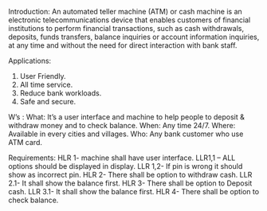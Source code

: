 Introduction:
An automated teller machine (ATM) or cash machine is an electronic telecommunications device that enables customers of financial institutions to perform financial transactions, such as cash withdrawals, deposits, funds transfers, balance inquiries or account information inquiries, at any time and without the need for direct interaction with bank staff.

Applications:
1.	User Friendly.
2.	All time service.
3.	Reduce bank workloads.
4.	Safe and secure.

W’s :
What:
It’s a user interface and machine to help people to deposit & withdraw money and to check balance.
When:
Any time 24/7.
Where:
Available in every cities and villages.
Who:
Any bank customer who use ATM card.


Requirements:
HLR 1- machine shall have user interface.
   LLR1,1 – ALL options should be displayed in display.
   LLR 1,2- If pin is wrong it should show as incorrect pin.
HLR 2- There shall be option to withdraw cash.
   LLR 2.1- It shall show the balance first.
HLR 3- There shall be option to Deposit cash.
   LLR 3.1- It shall show the balance first.
HLR 4- There shall be option to check balance.

